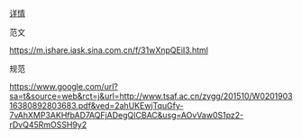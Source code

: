 [详情](./docs/index.md)

范文

https://m.ishare.iask.sina.com.cn/f/31wXnpQEiI3.html

规范

https://www.google.com/url?sa=t&source=web&rct=j&url=http://www.tsaf.ac.cn/zygg/201510/W020190316380892803683.pdf&ved=2ahUKEwjTquGfy-7vAhXMP3AKHfbAD7AQFjADegQICBAC&usg=AOvVaw0S1pz2-rDvQ45RmOSSH9y2
